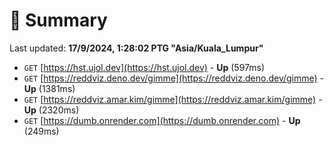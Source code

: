 # 📖 Summary
Last updated: **17/9/2024, 1:28:02 PTG "Asia/Kuala_Lumpur"**

- `GET` [https://hst.ujol.dev](https://hst.ujol.dev) - **Up** (597ms)
- `GET` [https://reddviz.deno.dev/gimme](https://reddviz.deno.dev/gimme) - **Up** (1381ms)
- `GET` [https://reddviz.amar.kim/gimme](https://reddviz.amar.kim/gimme) - **Up** (2320ms)
- `GET` [https://dumb.onrender.com](https://dumb.onrender.com) - **Up** (249ms)
